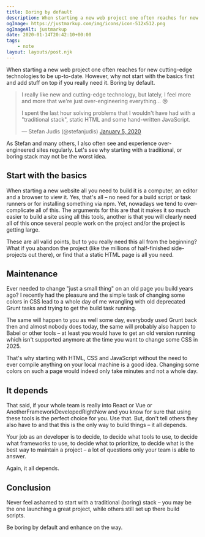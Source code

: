 ```yaml
---
title: Boring by default
description: When starting a new web project one often reaches for new cutting-edge technologies to be up-to-date. But why not start with the basic first and add stuff on top if you really need it. 
ogImage: https://justmarkup.com/img/icons/icon-512x512.png
ogImageAlt: justmarkup
date: 2020-01-14T20:42:10+00:00
tags:
    - note
layout: layouts/post.njk
---
```


When starting a new web project one often reaches for new cutting-edge technologies to be up-to-date. However, why not start with the basics first and add stuff on top if you really need it. Boring by default.

> I really like new and cutting-edge technology, but lately, I feel more and more that we're just over-engineering everything... 😢  
>   
> I spent the last hour solving problems that I wouldn't have had with a "traditional stack", static HTML and some hand-written JavaScript.
> 
> — Stefan Judis (@stefanjudis) [January 5, 2020](https://twitter.com/stefanjudis/status/1213906461543321602?ref_src=twsrc%5Etfw)

As Stefan and many others, I also often see and experience over-engineered sites regularly. Let's see why starting with a traditional, or boring stack may not be the worst idea.

## Start with the basics

When starting a new website all you need to build it is a computer, an editor and a browser to view it. Yes, that's all – no need for a build script or task runners or for installing something via npm. Yet, nowadays we tend to over-complicate all of this. The arguments for this are that it makes it so much easier to build a site using all this tools, another is that you will clearly need all of this once several people work on the project and/or the project is getting large.

These are all valid points, but to you really need this all from the beginning? What if you abandon the project (like the millions of half-finished side-projects out there), or find that a static HTML page is all you need.

## Maintenance

Ever needed to change "just a small thing" on an old page you build years ago? I recently had the pleasure and the simple task of changing some colors in CSS lead to a whole day of me wrangling with old deprecated Grunt tasks and trying to get the build task running. 

The same will happen to you as well some day, everybody used Grunt back then and almost nobody does today, the same will probably also happen to Babel or other tools – at least you would have to get an old version running which isn't supported anymore at the time you want to change some CSS in 2025.

That's why starting with HTML, CSS and JavaScript without the need to ever compile anything on your local machine is a good idea. Changing some colors on such a page would indeed only take minutes and not a whole day.

## It depends

That said, if your whole team is really into React or Vue or AnotherFrameworkDevelopedRightNow and you know for sure that using these tools is the perfect choice for you. Use that. But, don't tell others they also have to and that this is the only way to build things – it all depends.

Your job as an developer is to decide, to decide what tools to use, to decide what frameworks to use, to decide what to prioritize, to decide what is the best way to maintain a project – a lot of questions only your team is able to answer.

Again, it all depends.

## Conclusion

Never feel ashamed to start with a traditional (boring) stack – you may be the one launching a great project, while others still set up there build scripts.

Be boring by default and enhance on the way.
